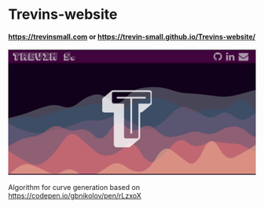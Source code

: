 # Trevins-website
#### https://trevinsmall.com or https://trevin-small.github.io/Trevins-website/
![screenshot of my website](https://github.com/Trevin-Small/Trevins-website/blob/main/readme-image.png?raw=true)

Algorithm for curve generation based on https://codepen.io/gbnikolov/pen/rLzxoX
